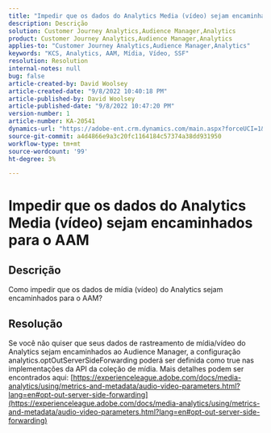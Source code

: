 ```yaml
---
title: "Impedir que os dados do Analytics Media (vídeo) sejam encaminhados para o AAM"
description: Descrição
solution: Customer Journey Analytics,Audience Manager,Analytics
product: Customer Journey Analytics,Audience Manager,Analytics
applies-to: "Customer Journey Analytics,Audience Manager,Analytics"
keywords: "KCS, Analytics, AAM, Mídia, Vídeo, SSF"
resolution: Resolution
internal-notes: null
bug: false
article-created-by: David Woolsey
article-created-date: "9/8/2022 10:40:18 PM"
article-published-by: David Woolsey
article-published-date: "9/8/2022 10:47:20 PM"
version-number: 1
article-number: KA-20541
dynamics-url: "https://adobe-ent.crm.dynamics.com/main.aspx?forceUCI=1&pagetype=entityrecord&etn=knowledgearticle&id=6012852f-c72f-ed11-9db1-00224808613b"
source-git-commit: a4d4866e9a3c20fc1164184c57374a38dd931950
workflow-type: tm+mt
source-wordcount: '99'
ht-degree: 3%

---
```


# Impedir que os dados do Analytics Media (vídeo) sejam encaminhados para o AAM

## Descrição

Como impedir que os dados de mídia (vídeo) do Analytics sejam encaminhados para o AAM?

## Resolução


Se você não quiser que seus dados de rastreamento de mídia/vídeo do Analytics sejam encaminhados ao Audience Manager, a configuração analytics.optOutServerSideForwarding poderá ser definida como true nas implementações da API da coleção de mídia. Mais detalhes podem ser encontrados aqui: [https://experienceleague.adobe.com/docs/media-analytics/using/metrics-and-metadata/audio-video-parameters.html?lang=en#opt-out-server-side-forwarding](https://experienceleague.adobe.com/docs/media-analytics/using/metrics-and-metadata/audio-video-parameters.html?lang=en#opt-out-server-side-forwarding)
